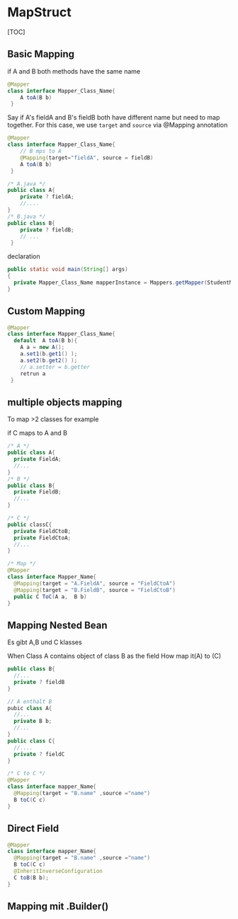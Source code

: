 # MapStruct

[TOC]


## Basic Mapping 


if A and B both methods have the same name
```java
@Mapper 
class interface Mapper_Class_Name{
    A toA(B b)
 }
```

Say if A's fieldA and B's fieldB both have different name but need to map together.
For this case, we use `target` and `source` via @Mapping annotation
```java
@Mapper 
class interface Mapper_Class_Name{
    // B mps to A
    @Mapping(target="fieldA", source = fieldB)
    A toA(B b)
 }

/* A.java */
public class A{
    private ? fieldA;
    //....
}
/* B.java */
public class B{
    private ? fieldB;
    // ...
 }
```


declaration
```java
public static void main(String[] args)
{
  private Mapper_Class_Name mapperInstance = Mappers.getMapper(StudentMapper.class);
}
```

## Custom Mapping 

```java
@Mapper
class interface Mapper_Class_Name{
  default  A toA(B b){
    A a = new A();
    a.set1(b.get1() );
    a.set2(b.get2() );
    // a.setter = b.getter
    retrun a
 }
 ```
 
 ## multiple objects mapping
 
 To map >2 classes for example 
 
 
 if C maps to A and B
```java 
/* A */
public class A{
  private FieldA;
  //...
}
/* B */
public class B{
  private FieldB;
  //...
}

/* C */
public classC{
  private FieldCtoB;
  private FieldCtoA;
  //...
}

/* Map */
@Mapper
class interface Mapper_Name{
  @Mapping(target = "A.FieldA", source = "FieldCtoA")
  @Mapping(target = "B.FieldB", source = "FieldCtoB")
  public C ToC(A a,  B b)
}
```

## Mapping Nested Bean

Es gibt A,B und C klasses

When Class A contains object of class B as the field
How map it(A) to (C)
```java
public class B{
  //...
  private ? fieldB
}

// A enthalt B
pubic class A{
  //...
  private B b;
  //...
}
public class C{
  //....
  private ? fieldC
}

/* C to C */
@Mapper
class interface mapper_Name{
  @Mapping(target = "B.name" ,source ="name")
  B toC(C c)
}

```


## Direct Field

```java
@Mapper
class interface mapper_Name{
  @Mapping(target = "B.name" ,source ="name")
  B toC(C c)
  @InheritInverseConfiguration
  C toB(B b);
}

```

## Mapping mit .Builder() 




 
 
